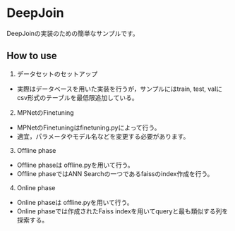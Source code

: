 # DeepJoin
DeepJoinの実装のための簡単なサンプルです。

## How to use
1. データセットのセットアップ
- 実際はデータベースを用いた実装を行うが，サンプルにはtrain, test, valにcsv形式のテーブルを最低限追加している。

2. MPNetのFinetuning
- MPNetのFinetuningはfinetuning.pyによって行う。
- 適宜，パラメータやモデル名などを変更する必要があります。

3. Offline phase
- Offline phaseは offline.pyを用いて行う。
- Offline phaseではANN Searchの一つであるfaissのindex作成を行う。

4. Online phase
- Online phaseは offline.pyを用いて行う。
- Online phaseでは作成されたFaiss indexを用いてqueryと最も類似する列を探索する。
